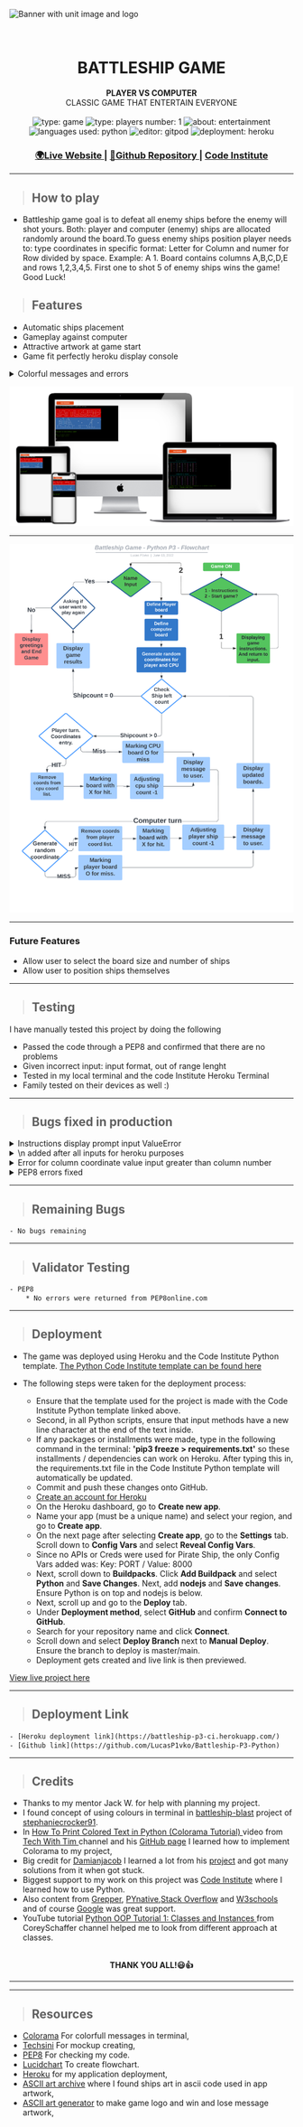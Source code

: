 ![Banner with unit image and
logo](https://github.com/LucasP1vko/Battleship-P3-Python/blob/main/ASSETS/BATTLESHIP_BANNER.gif)


<br />
<h1 align="center">BATTLESHIP GAME</h1>


<div align="center">
  <strong>PLAYER VS COMPUTER</strong>
</div>
<div align="center">
CLASSIC GAME THAT ENTERTAIN EVERYONE
</div>

<br />

<div align="center">
  <img src="https://img.shields.io/badge/Type-Game-blue" alt="type: game" />
  <img src="https://img.shields.io/badge/Players-One-blue" alt="type: players number: 1" />
  <img src="https://img.shields.io/badge/Purpose-Entertainment-blue" alt="about: entertainment" />
  <img src="https://img.shields.io/badge/Languages-PYTHON3-success" alt="languages used: python" />


  <img src="https://img.shields.io/badge/Editor-Gitpod-blueviolet" alt="editor: gitpod" />
  <img src="https://img.shields.io/badge/Deployment-Heroku-important" alt="deployment: heroku" />


</div>

<div align="center">
  <h3>
    <a href="https://battleship-p3-ci.herokuapp.com/">
      🌍Live Website
    </a>
    <span> | </span>
    <a href="https://github.com/LucasP1vko/Battleship-P3-Python">
      💾Github Repository
    </a>
    <span> | </span>
    <a href="https://codeinstitute.net/ie/">
      Code Institute
    </a>
  </h3>
</div>
<hr>

> ## How to play
- Battleship game goal is to defeat all enemy ships before the enemy will shot yours. Both: player and computer (enemy) ships are allocated randomly around the board.To guess enemy ships position player needs to: type coordinates in specific format: Letter for Column and numer for Row divided by space. Example: A 1. Board contains columns A,B,C,D,E and rows 1,2,3,4,5. First one to shot 5 of enemy ships wins the game! Good Luck!
> ## Features

- Automatic ships placement
- Gameplay against computer
- Attractive artwork at game start
- Game fit perfectly heroku display console
<details>
<summary>Colorful messages and errors</summary>
<img src='ASSETS/colors_msg.png' alt='colorful messages and errors'>
</details>


![Mockup](https://github.com/LucasP1vko/Battleship-P3-Python/blob/main/ASSETS/mockup.png)

<hr>

![Flowchart](https://github.com/LucasP1vko/Battleship-P3-Python/blob/main/ASSETS/BATTLESHIP_GAME_PYTHON.png)

<hr>

### Future Features

- Allow user to select the board size and number of ships 
- Allow user to position ships themselves

<hr>

> ## Testing

I have manually tested this project by doing the following

- Passed the code through a PEP8 and confirmed that there are no problems
- Given incorrect input: input format, out of range lenght
- Tested in my local terminal and the code Institute Heroku Terminal
- Family tested on their devices as well :)

<hr>

> ## Bugs fixed in production

   <details>
<summary>Instructions display prompt input ValueError</summary>
<img src='ASSETS/ERRORS/error_handling_instructions_input.png' alt='Instructions display prompt input ValueError'>
</details>

<details>
<summary>\n added after all inputs for heroku purposes</summary>
<img src='ASSETS/ERRORS/dash_n_added_after_input_for_heroku_purposes.png' alt='\n added after all inputs for heroku purposes'>
</details>

<details>
<summary>Error for column coordinate value input greater than column number</summary>
<img src='ASSETS/ERRORS/error_if_b_is_greater_than_no_of_columns.png' alt='Error for column coordinate value input greater than column number'>
</details>

<details>
<summary>PEP8 errors fixed</summary>
<img src='ASSETS/ERRORS/pep8_errors.png' alt='PEP8 errors fixed'>
</details>

<hr>

> ## Remaining Bugs
    - No bugs remaining
<hr>

> ## Validator Testing
    - PEP8
        * No errors were returned from PEP8online.com
<hr>

> ## Deployment 

- The game was deployed using Heroku and the Code Institute Python template. 
[The Python Code Institute template can be found here](https://github.com/Code-Institute-Org/python-essentials-template)


- The following steps were taken for the deployment process:

    - Ensure that the template used for the project is made with the Code Institute Python template linked above. 
    - Second, in all Python scripts, ensure that input methods have a new line character at the end of the text inside.
    - If any packages or installments were made, type in the following command in the terminal: **'pip3 freeze > requirements.txt'** so these installments / dependencies can work on Heroku. After typing this in, the requirements.txt file in the Code Institute Python template will automatically be updated. 
    - Commit and push these changes onto GitHub.
    - [Create an account for Heroku](https://id.heroku.com/login)
    - On the Heroku dashboard, go to **Create new app**. 
    - Name your app (must be a unique name) and select your region, and go to **Create app**.
    - On the next page after selecting **Create app**, go to the **Settings** tab. Scroll down to **Config Vars** and select **Reveal Config Vars**.
    - Since no APIs or Creds were used for Pirate Ship, the only Config Vars added was:
    Key: PORT / 
    Value: 8000
    - Next, scroll down to **Buildpacks**. Click **Add Buildpack** and select **Python** and **Save Changes**. Next, add **nodejs** and **Save changes**. Ensure Python is on top and nodejs is below. 
    - Next, scroll up and go to the **Deploy** tab.
    - Under **Deployment method**, select **GitHub** and confirm **Connect to GitHub**. 
    - Search for your repository name and click **Connect**.
    - Scroll down and select **Deploy Branch** next to **Manual Deploy**. Ensure the branch to deploy is master/main. 
    - Deployment gets created and live link is then previewed. 

[View live project here](https://battleship-p3-ci.herokuapp.com/)

<hr>


> ## Deployment Link
    - [Heroku deployment link](https://battleship-p3-ci.herokuapp.com/)
    - [Github link](https://github.com/LucasP1vko/Battleship-P3-Python)
<hr>

> ## Credits
- Thanks to my mentor Jack W. for help with planning my project.
- I found concept of using colours in terminal in [battleship-blast](https://github.com/stephaniecrocker91/battleship-blast) project of [stephaniecrocker91](https://github.com/stephaniecrocker91).
- In [How To Print Colored Text in Python (Colorama Tutorial)
](https://www.youtube.com/watch?v=u51Zjlnui4Y) video from [Tech With Tim
](https://www.youtube.com/c/TechWithTim) channel and his [GitHub page](https://github.com/techwithtim/ColoredTextInPython/blob/main/tutorial.py) I learned how to implement Colorama to my project,
- Big credit for [Damianjacob](https://github.com/Damianjacob) I learned a lot from his [project](https://github.com/Damianjacob/MS3-Battleship-Game) and got many solutions from it when got stuck.
- Biggest support to my work on this project was [Code Institute](https://codeinstitute.net/ie/) where I learned how to use Python.
- Also content from [Grepper](https://www.codegrepper.com/), [PYnative](https://pynative.com/),[Stack Overflow](https://stackoverflow.com/) and [W3schools](https://www.w3schools.com/) and of course [Google](https://www.google.com/) was great support.
- YouTube tutorial [Python OOP Tutorial 1: Classes and Instances
](https://www.youtube.com/watch?v=ZDa-Z5JzLYM&list=PLdCHlqeB2-az93nC_gErumI75AvTA0l74&index=12) from CoreySchaffer channel helped me to look from different approach at classes.
<br>
<div align="center">
<b>THANK YOU ALL!😃👍</b>
</div>
<hr>
<hr>

> ## Resources

- [Colorama](https://pypi.org/project/colorama/) For colorfull messages in terminal,
- [Techsini](https://techsini.com/multi-mockup/index.php) For mockup creating,
- [PEP8](http://pep8online.com/checkresult) For checking my code.
- [Lucidchart](https://lucid.app/) To create flowchart.
- [Heroku](https://dashboard.heroku.com/apps) for my application deployment,
- [ASCII art archive](https://www.asciiart.eu/) where I found ships art in ascii code used in app artwork,
- [ASCII art generator](https://www.ascii-art-generator.org/) to make game logo and win and lose message artwork,

